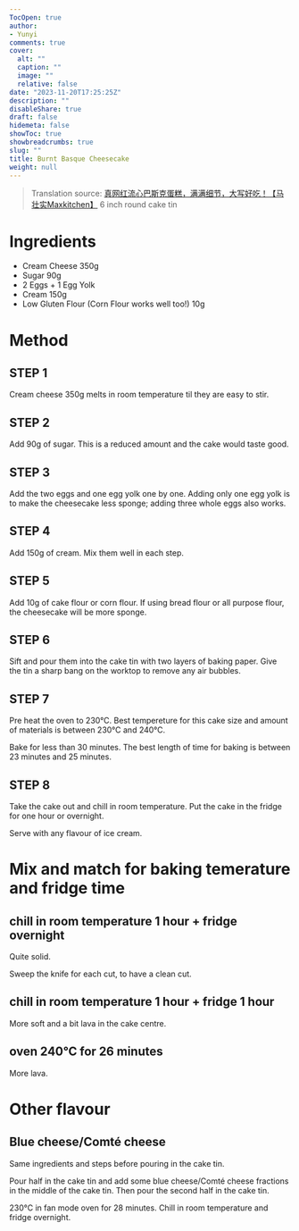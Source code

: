 ```yaml
---
TocOpen: true
author:
- Yunyi
comments: true
cover:
  alt: ""
  caption: ""
  image: ""
  relative: false
date: "2023-11-20T17:25:25Z"
description: ""
disableShare: true
draft: false
hidemeta: false
showToc: true
showbreadcrumbs: true
slug: ""
title: Burnt Basque Cheesecake
weight: null
---
```


> Translation source: [真网红流心巴斯克蛋糕，满满细节，大写好吃！【马壮实Maxkitchen】](https://youtu.be/7lgzm65Q1tc?si=U2kbEGFf91Kk1e7y)
> 6 inch round cake tin

# Ingredients
- Cream Cheese 350g
- Sugar 90g
- 2 Eggs + 1 Egg Yolk
- Cream 150g
- Low Gluten Flour (Corn Flour works well too!) 10g

# Method

## STEP 1
Cream cheese 350g melts in room temperature til they are easy to stir.

## STEP 2
Add 90g of sugar. This is a reduced amount and the cake would taste good.

## STEP 3
Add the two eggs and one egg yolk one by one. Adding only one egg yolk is to make the cheesecake less sponge; adding three whole eggs also works.

## STEP 4
Add 150g of cream. Mix them well in each step.

## STEP 5 
Add 10g of cake flour or corn flour. If using bread flour or all purpose flour, the cheesecake will be more sponge.

## STEP 6
Sift and pour them into the cake tin with two layers of baking paper. Give the tin a sharp bang on the worktop to remove any air bubbles.

## STEP 7
Pre heat the oven to 230°C. Best tempereture for this cake size and amount of materials is between 230°C and 240°C. 

Bake for less than 30 minutes. The best length of time for baking is between 23 minutes and 25 minutes. 

## STEP 8
Take the cake out and chill in room temperature. Put the cake in the fridge for one hour or overnight.

Serve with any flavour of ice cream. 

# Mix and match for baking temerature and fridge time

## chill in room temperature 1 hour + fridge overnight
Quite solid. 

Sweep the knife for each cut, to have a clean cut.

## chill in room temperature 1 hour + fridge 1 hour
More soft and a bit lava in the cake centre.

## oven 240°C for 26 minutes
More lava.

# Other flavour
## Blue cheese/Comté cheese
Same ingredients and steps before pouring in the cake tin.

Pour half in the cake tin and add some blue cheese/Comté cheese fractions in the middle of the cake tin. Then pour the second half in the cake tin.

230°C in fan mode oven for 28 minutes. Chill in room temperature and fridge overnight.